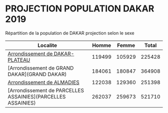 # PROJECTION POPULATION DAKAR 2019
	
Répartition de la population de DAKAR projection selon le sexe
	
| Localite  | Homme | Femme | Total |
| --------- |:-----:|:-----:|:-----:|
| [Arrondissement de DAKAR-PLATEAU](DAKAR-PLATEAU) | 119499 | 105929 | 225428 |
| [Arrondissement de GRAND DAKAR](GRAND DAKAR) | 184061 | 180847 | 364908 |
| [Arrondissement de ALMADIES](ALMADIES) | 122038 | 129360 | 251398 |
| [Arrondissement de PARCELLES ASSAINIES](PARCELLES ASSAINIES) | 262037 | 259673 | 521710 |

